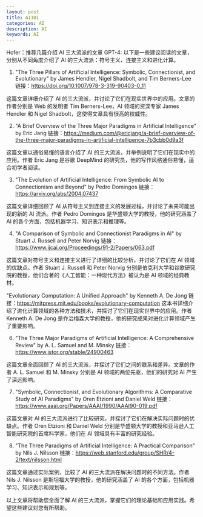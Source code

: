 ```yaml
---
layout: post
title: AI101
categories: AI
description: AI
keywords: AI
---
```


Hofer：推荐几篇介绍 AI 三大流派的文章
GPT-4:
以下是一些建议阅读的文章，分别从不同角度介绍了 AI 的三大流派：符号主义、连接主义和进化计算。

1. "The Three Pillars of Artificial Intelligence: Symbolic, Connectionist, and Evolutionary" by James Hendler, Nigel Shadbolt, and Tim Berners-Lee
   链接：https://doi.org/10.1007/978-3-319-90403-0_11

这篇文章详细介绍了 AI 的三大流派，并讨论了它们在现实世界中的应用。文章的作者分别是 Web 的发明者 Tim Berners-Lee，AI 领域的资深专家 James Hendler 和 Nigel Shadbolt，这使得文章具有很高的权威性。

2. "A Brief Overview of the Three Major Paradigms in Artificial Intelligence" by Eric Jang
   链接：https://medium.com/@ericjang/a-brief-overview-of-the-three-major-paradigms-in-artificial-intelligence-7b3cbb0d9a3f

这篇文章以通俗易懂的语言介绍了 AI 的三大流派，并举例说明了它们在现实中的应用。作者 Eric Jang 是谷歌 DeepMind 的研究员，他的写作风格通俗易懂，适合初学者阅读。

3. "The Evolution of Artificial Intelligence: From Symbolic AI to Connectionism and Beyond" by Pedro Domingos
   链接：https://arxiv.org/abs/2004.07437

这篇文章详细回顾了 AI 从符号主义到连接主义的发展过程，并讨论了未来可能出现的新的 AI 流派。作者 Pedro Domingos 是华盛顿大学的教授，他的研究涵盖了 AI 的各个方面，包括机器学习、知识表示和推理等。

4. "A Comparison of Symbolic and Connectionist Paradigms in AI" by Stuart J. Russell and Peter Norvig
   链接：https://www.ijcai.org/Proceedings/91-2/Papers/063.pdf

这篇文章对符号主义和连接主义进行了详细的比较分析，并讨论了它们在 AI 领域的优缺点。作者 Stuart J. Russell 和 Peter Norvig 分别是伯克利大学和谷歌研究院的教授，他们合著的《人工智能：一种现代方法》被认为是 AI 领域的经典教材。

"Evolutionary Computation: A Unified Approach" by Kenneth A. De Jong
链接：https://mitpress.mit.edu/books/evolutionary-computation
这本书详细介绍了进化计算领域的各种方法和技术，并探讨了它们在现实世界中的应用。作者 Kenneth A. De Jong 是乔治梅森大学的教授，他的研究成果对进化计算领域产生了重要影响。

6. "The Three Major Paradigms of Artificial Intelligence: A Comprehensive Review" by A. L. Samuel and M. Minsky
   链接：https://www.jstor.org/stable/24900463

这篇文章全面回顾了 AI 的三大流派，并探讨了它们之间的联系和差异。文章的作者 A. L. Samuel 和 M. Minsky 分别是 AI 领域的两位先驱，他们的研究对 AI 产生了深远影响。

7. "Symbolic, Connectionist, and Evolutionary Algorithms: A Comparative Study of AI Paradigms" by Oren Etzioni and Daniel Weld
   链接：https://www.aaai.org/Papers/AAAI/1990/AAAI90-019.pdf

这篇文章对 AI 的三大流派进行了比较研究，并探讨了它们在解决实际问题时的优缺点。作者 Oren Etzioni 和 Daniel Weld 分别是华盛顿大学的教授和亚马逊人工智能研究院的首席科学家，他们在 AI 领域具有丰富的研究经验。

8. "The Three Paradigms of Artificial Intelligence: A Practical Comparison" by Nils J. Nilsson
   链接：https://web.stanford.edu/group/SHR/4-2/text/nilsson.html

这篇文章通过实际案例，比较了 AI 的三大流派在解决问题时的不同方法。作者 Nils J. Nilsson 是斯坦福大学的教授，他的研究涵盖了 AI 的各个方面，包括机器学习、知识表示和规划等。

以上文章将帮助您全面了解 AI 的三大流派，掌握它们的理论基础和应用实践。希望这些建议对您有所帮助。
